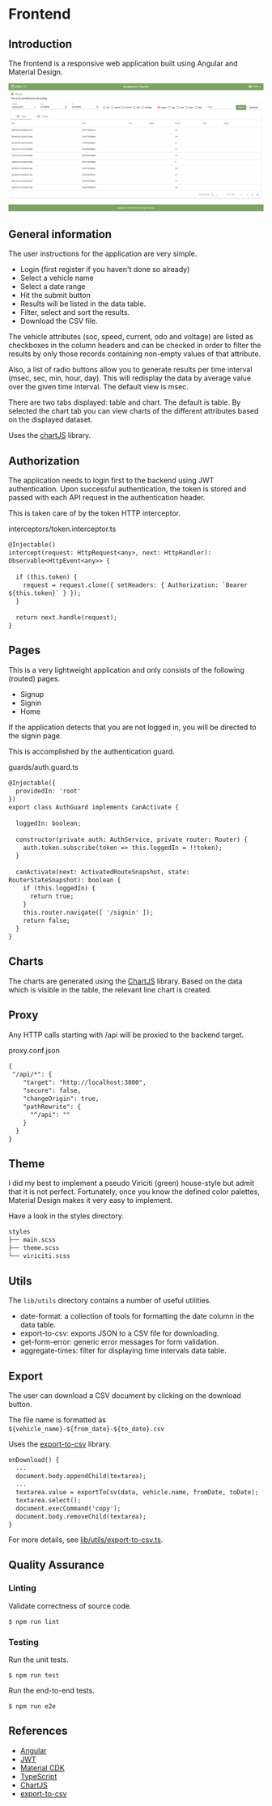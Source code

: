 # Frontend

## Introduction

The frontend is a responsive web application built using Angular and Material Design.

![Architecture Diagram](../images/screenshot-home-page.png)

## General information

The user instructions for the application are very simple.

* Login (first register if you haven't done so already)
* Select a vehicle name
* Select a date range
* Hit the submit button
* Results will be listed in the data table.
* Filter, select and sort the results.
* Download the CSV file.

The vehicle attributes (soc, speed, current, odo and voltage) are listed as checkboxes in the column headers and can be checked in order to filter the results by only those records containing non-empty values of that attribute.

Also, a list of radio buttons allow you to generate results per time interval (msec, sec, min, hour, day). This will redisplay the data by average value over the given time interval. The default view is msec.

There are two tabs displayed: table and chart. The default is table. By selected the chart tab you can view charts of the different attributes based
on the displayed dataset.

Uses the [chartJS](https://www.chartjs.org) library.


## Authorization

The application needs to login first to the backend using JWT authentication. Upon successful authentication, the token is stored and passed with
each API request in the authentication header.

This is taken care of by the token HTTP interceptor.

interceptors/token.interceptor.ts
```
@Injectable()
intercept(request: HttpRequest<any>, next: HttpHandler): Observable<HttpEvent<any>> {

  if (this.token) {
    request = request.clone({ setHeaders: { Authorization: `Bearer ${this.token}` } });
  }

  return next.handle(request);
}
```

## Pages

This is a very lightweight application and only consists of the following (routed) pages.

* Signup
* Signin
* Home

If the application detects that you are not logged in, you will be directed to the signin page.

This is accomplished by the authentication guard.

guards/auth.guard.ts
```
@Injectable({
  providedIn: 'root'
})
export class AuthGuard implements CanActivate {

  loggedIn: boolean;

  constructor(private auth: AuthService, private router: Router) {
    auth.token.subscribe(token => this.loggedIn = !!token);
  }

  canActivate(next: ActivatedRouteSnapshot, state: RouterStateSnapshot): boolean {
    if (this.loggedIn) {
      return true;
    }
    this.router.navigate([ '/signin' ]);
    return false;
  }
}
```

## Charts

The charts are generated using the [ChartJS](https://www.chartjs.org/) library. Based on the data which is visible in the table, the relevant line chart is created.


## Proxy

Any HTTP calls starting with /api will be proxied to the backend target.

proxy.conf.json
```
{
 "/api/*": {
    "target": "http://localhost:3000",
    "secure": false,
    "changeOrigin": true,
    "pathRewrite": {
      "^/api": ""
    }
  }
}
```

## Theme

I did my best to implement a pseudo Viriciti (green) house-style but admit that it is not perfect. Fortunately, once you know the defined color palettes, Material Design makes it very easy to implement.

Have a look in the styles directory.

```
styles
├── main.scss
├── theme.scss
└── viriciti.scss
```

## Utils

The `lib/utils` directory contains a number of useful utilities.

* date-format: a collection of tools for formatting the date column in the data table.
* export-to-csv: exports JSON to a CSV file for downloading.
* get-form-error: generic error messages for form validation.
* aggregate-times: filter for displaying time intervals data table.


## Export

The user can download a CSV document by clicking on the download button.

The file name is formatted as `${vehicle_name}-${from_date}-${to_date}.csv`

Uses the [export-to-csv](https://www.npmjs.com/package/export-to-csv) library.

```
onDownload() {
  ...
  document.body.appendChild(textarea);
  ...
  textarea.value = exportToCsv(data, vehicle.name, fromDate, toDate);
  textarea.select();
  document.execCommand('copy');
  document.body.removeChild(textarea);
}
```

For more details, see [lib/utils/export-to-csv.ts](frontend/src/app/lib/utils/export-to-csv.ts).


## Quality Assurance

### Linting

Validate correctness of source code.

```
$ npm run lint
```

### Testing

Run the unit tests.

```
$ npm run test
```

Run the end-to-end tests.

```
$ npm run e2e
```

## References

* [Angular](https://angular.io)
* [JWT](https://jwt.io)
* [Material CDK](https://material.angular.io)
* [TypeScript](https://www.typescriptlang.org)
* [ChartJS](https://www.chartjs.org)
* [export-to-csv](https://www.npmjs.com/package/export-to-csv)
